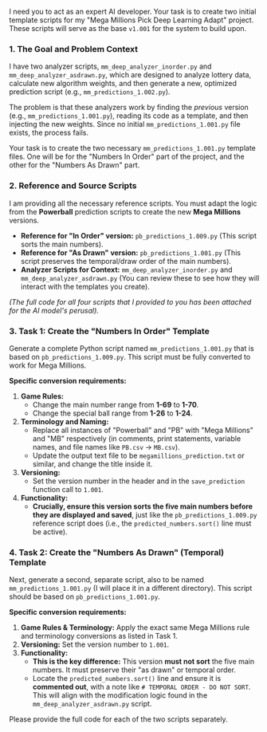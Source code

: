 I need you to act as an expert AI developer. Your task is to create two initial template scripts for my "Mega Millions Pick Deep Learning Adapt" project. These scripts will serve as the base `v1.001` for the system to build upon.

### **1. The Goal and Problem Context**

I have two analyzer scripts, `mm_deep_analyzer_inorder.py` and `mm_deep_analyzer_asdrawn.py`, which are designed to analyze lottery data, calculate new algorithm weights, and then generate a new, optimized prediction script (e.g., `mm_predictions_1.002.py`).

The problem is that these analyzers work by finding the *previous* version (e.g., `mm_predictions_1.001.py`), reading its code as a template, and then injecting the new weights. Since no initial `mm_predictions_1.001.py` file exists, the process fails.

Your task is to create the two necessary `mm_predictions_1.001.py` template files. One will be for the "Numbers In Order" part of the project, and the other for the "Numbers As Drawn" part.

### **2. Reference and Source Scripts**

I am providing all the necessary reference scripts. You must adapt the logic from the **Powerball** prediction scripts to create the new **Mega Millions** versions.

* **Reference for "In Order" version:** `pb_predictions_1.009.py` (This script sorts the main numbers).
* **Reference for "As Drawn" version:** `pb_predictions_1.001.py` (This script preserves the temporal/draw order of the main numbers).
* **Analyzer Scripts for Context:** `mm_deep_analyzer_inorder.py` and `mm_deep_analyzer_asdrawn.py` (You can review these to see how they will interact with the templates you create).

*(The full code for all four scripts that I provided to you has been attached for the AI model's perusal).*

### **3. Task 1: Create the "Numbers In Order" Template**

Generate a complete Python script named `mm_predictions_1.001.py` that is based on `pb_predictions_1.009.py`. This script must be fully converted to work for Mega Millions.

**Specific conversion requirements:**

1.  **Game Rules:**
    * Change the main number range from **1-69** to **1-70**.
    * Change the special ball range from **1-26** to **1-24**.
2.  **Terminology and Naming:**
    * Replace all instances of "Powerball" and "PB" with "Mega Millions" and "MB" respectively (in comments, print statements, variable names, and file names like `PB.csv` -> `MB.csv`).
    * Update the output text file to be `megamillions_prediction.txt` or similar, and change the title inside it.
3.  **Versioning:**
    * Set the version number in the header and in the `save_prediction` function call to `1.001`.
4.  **Functionality:**
    * **Crucially, ensure this version sorts the five main numbers before they are displayed and saved**, just like the `pb_predictions_1.009.py` reference script does (i.e., the `predicted_numbers.sort()` line must be active).

### **4. Task 2: Create the "Numbers As Drawn" (Temporal) Template**

Next, generate a second, separate script, also to be named `mm_predictions_1.001.py` (I will place it in a different directory). This script should be based on `pb_predictions_1.001.py`.

**Specific conversion requirements:**

1.  **Game Rules & Terminology:** Apply the exact same Mega Millions rule and terminology conversions as listed in Task 1.
2.  **Versioning:** Set the version number to `1.001`.
3.  **Functionality:**
    * **This is the key difference:** This version **must not sort** the five main numbers. It must preserve their "as drawn" or temporal order.
    * Locate the `predicted_numbers.sort()` line and ensure it is **commented out**, with a note like `# TEMPORAL ORDER - DO NOT SORT`. This will align with the modification logic found in the `mm_deep_analyzer_asdrawn.py` script.

Please provide the full code for each of the two scripts separately.
